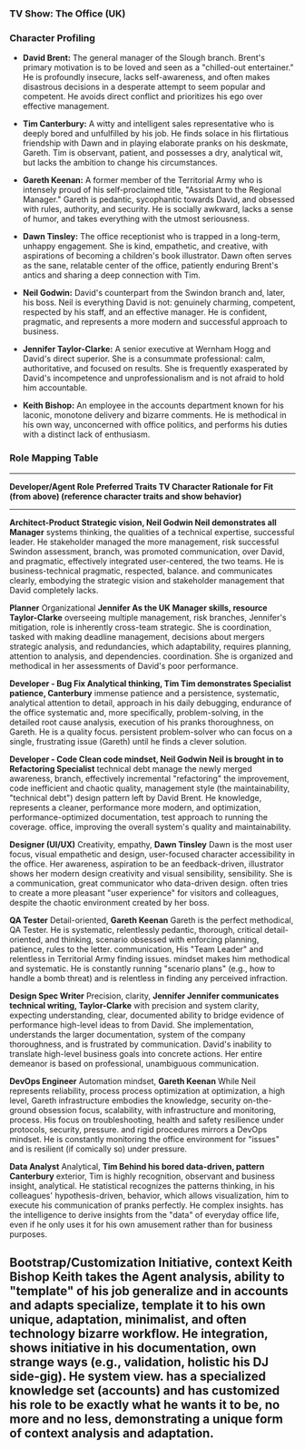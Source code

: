 ### **TV Show:** The Office (UK)

### **Character Profiling**

- **David Brent:** The general manager of the Slough branch. Brent\'s
  primary motivation is to be loved and seen as a \"chilled-out
  entertainer.\" He is profoundly insecure, lacks self-awareness, and
  often makes disastrous decisions in a desperate attempt to seem
  popular and competent. He avoids direct conflict and prioritizes his
  ego over effective management.

- **Tim Canterbury:** A witty and intelligent sales representative who
  is deeply bored and unfulfilled by his job. He finds solace in his
  flirtatious friendship with Dawn and in playing elaborate pranks on
  his deskmate, Gareth. Tim is observant, patient, and possesses a dry,
  analytical wit, but lacks the ambition to change his circumstances.

- **Gareth Keenan:** A former member of the Territorial Army who is
  intensely proud of his self-proclaimed title, \"Assistant to the
  Regional Manager.\" Gareth is pedantic, sycophantic towards David, and
  obsessed with rules, authority, and security. He is socially awkward,
  lacks a sense of humor, and takes everything with the utmost
  seriousness.

- **Dawn Tinsley:** The office receptionist who is trapped in a
  long-term, unhappy engagement. She is kind, empathetic, and creative,
  with aspirations of becoming a children\'s book illustrator. Dawn
  often serves as the sane, relatable center of the office, patiently
  enduring Brent\'s antics and sharing a deep connection with Tim.

- **Neil Godwin:** David\'s counterpart from the Swindon branch and,
  later, his boss. Neil is everything David is not: genuinely charming,
  competent, respected by his staff, and an effective manager. He is
  confident, pragmatic, and represents a more modern and successful
  approach to business.

- **Jennifer Taylor-Clarke:** A senior executive at Wernham Hogg and
  David\'s direct superior. She is a consummate professional: calm,
  authoritative, and focused on results. She is frequently exasperated
  by David\'s incompetence and unprofessionalism and is not afraid to
  hold him accountable.

- **Keith Bishop:** An employee in the accounts department known for his
  laconic, monotone delivery and bizarre comments. He is methodical in
  his own way, unconcerned with office politics, and performs his duties
  with a distinct lack of enthusiasm.

### **Role Mapping Table**

  ------------------------------------------------------------------------------------------
  **Developer/Agent Role**    **Preferred Traits   **TV Character**  **Rationale for Fit
                              (from above)**                         (reference character
                                                                     traits and show
                                                                     behavior)**
  --------------------------- -------------------- ----------------- -----------------------
  **Architect-Product         Strategic vision,    **Neil Godwin**   Neil demonstrates all
  Manager**                   systems thinking,                      the qualities of a
                              technical expertise,                   successful leader. He
                              stakeholder                            managed the more
                              management, risk                       successful Swindon
                              assessment,                            branch, was promoted
                              communication,                         over David, and
                              pragmatic,                             effectively integrated
                              user-centered,                         the two teams. He is
                              business-technical                     pragmatic, respected,
                              balance.                               and communicates
                                                                     clearly, embodying the
                                                                     strategic vision and
                                                                     stakeholder management
                                                                     that David completely
                                                                     lacks.

  **Planner**                 Organizational       **Jennifer        As the UK Manager
                              skills, resource     Taylor-Clarke**   overseeing multiple
                              management, risk                       branches, Jennifer\'s
                              mitigation,                            role is inherently
                              cross-team                             strategic. She is
                              coordination,                          tasked with making
                              deadline management,                   decisions about mergers
                              strategic analysis,                    and redundancies, which
                              adaptability,                          requires planning,
                              attention to                           analysis, and
                              dependencies.                          coordination. She is
                                                                     organized and
                                                                     methodical in her
                                                                     assessments of David\'s
                                                                     poor performance.

  **Developer - Bug Fix       Analytical thinking, **Tim             Tim demonstrates
  Specialist**                patience,            Canterbury**      immense patience and a
                              persistence,                           systematic, analytical
                              attention to detail,                   approach in his daily
                              debugging,                             endurance of the office
                              systematic                             and, more specifically,
                              problem-solving,                       in the detailed
                              root cause analysis,                   execution of his pranks
                              thoroughness,                          on Gareth. He is a
                              quality focus.                         persistent
                                                                     problem-solver who can
                                                                     focus on a single,
                                                                     frustrating issue
                                                                     (Gareth) until he finds
                                                                     a clever solution.

  **Developer - Code          Clean code mindset,  **Neil Godwin**   Neil is brought in to
  Refactoring Specialist**    technical debt                         manage the newly merged
                              awareness,                             branch, effectively
                              incremental                            \"refactoring\" the
                              improvement, code                      inefficient and chaotic
                              quality,                               management style (the
                              maintainability,                       \"technical debt\")
                              design pattern                         left by David Brent. He
                              knowledge,                             represents a cleaner,
                              performance                            more modern, and
                              optimization,                          performance-optimized
                              documentation, test                    approach to running the
                              coverage.                              office, improving the
                                                                     overall system\'s
                                                                     quality and
                                                                     maintainability.

  **Designer (UI/UX)**        Creativity, empathy, **Dawn Tinsley**  Dawn is the most
                              user focus, visual                     empathetic and
                              design,                                user-focused character
                              accessibility                          in the office. Her
                              awareness,                             aspiration to be an
                              feedback-driven,                       illustrator shows her
                              modern design                          creativity and visual
                              sensibility,                           sensibility. She is a
                              communication,                         great communicator who
                              data-driven design.                    often tries to create a
                                                                     more pleasant \"user
                                                                     experience\" for
                                                                     visitors and
                                                                     colleagues, despite the
                                                                     chaotic environment
                                                                     created by her boss.

  **QA Tester**               Detail-oriented,     **Gareth Keenan** Gareth is the perfect
                              methodical,                            QA Tester. He is
                              systematic,                            relentlessly pedantic,
                              thorough, critical                     detail-oriented, and
                              thinking, scenario                     obsessed with enforcing
                              planning, patience,                    rules to the letter.
                              communication,                         His \"Team Leader\" and
                              relentless in                          Territorial Army
                              finding issues.                        mindset makes him
                                                                     methodical and
                                                                     systematic. He is
                                                                     constantly running
                                                                     \"scenario plans\"
                                                                     (e.g., how to handle a
                                                                     bomb threat) and is
                                                                     relentless in finding
                                                                     any perceived
                                                                     infraction.

  **Design Spec Writer**      Precision, clarity,  **Jennifer        Jennifer communicates
                              technical writing,   Taylor-Clarke**   with precision and
                              system                                 clarity, expecting
                              understanding,                         clear, documented
                              ability to bridge                      evidence of performance
                              high-level ideas to                    from David. She
                              implementation,                        understands the larger
                              documentation,                         system of the company
                              thoroughness,                          and is frustrated by
                              communication.                         David\'s inability to
                                                                     translate high-level
                                                                     business goals into
                                                                     concrete actions. Her
                                                                     entire demeanor is
                                                                     based on professional,
                                                                     unambiguous
                                                                     communication.

  **DevOps Engineer**         Automation mindset,  **Gareth Keenan** While Neil represents
                              reliability, process                   process optimization at
                              optimization,                          a high level, Gareth
                              infrastructure                         embodies the
                              knowledge, security                    on-the-ground obsession
                              focus, scalability,                    with infrastructure and
                              monitoring,                            process. His focus on
                              troubleshooting,                       health and safety
                              resilience under                       protocols, security,
                              pressure.                              and rigid procedures
                                                                     mirrors a DevOps
                                                                     mindset. He is
                                                                     constantly monitoring
                                                                     the office environment
                                                                     for \"issues\" and is
                                                                     resilient (if comically
                                                                     so) under pressure.

  **Data Analyst**            Analytical,          **Tim             Behind his bored
                              data-driven, pattern Canterbury**      exterior, Tim is highly
                              recognition,                           observant and
                              business insight,                      analytical. He
                              statistical                            recognizes the patterns
                              thinking,                              in his colleagues\'
                              hypothesis-driven,                     behavior, which allows
                              visualization,                         him to execute his
                              communication of                       pranks perfectly. He
                              complex insights.                      has the intelligence to
                                                                     derive insights from
                                                                     the \"data\" of
                                                                     everyday office life,
                                                                     even if he only uses it
                                                                     for his own amusement
                                                                     rather than for
                                                                     business purposes.

  **Bootstrap/Customization   Initiative, context  **Keith Bishop**  Keith takes the
  Agent**                     analysis, ability to                   \"template\" of his job
                              generalize and                         in accounts and adapts
                              specialize, template                   it to his own unique,
                              adaptation,                            minimalist, and often
                              technology                             bizarre workflow. He
                              integration,                           shows initiative in his
                              documentation,                         own strange ways (e.g.,
                              validation, holistic                   his DJ side-gig). He
                              system view.                           has a specialized
                                                                     knowledge set
                                                                     (accounts) and has
                                                                     customized his role to
                                                                     be exactly what he
                                                                     wants it to be, no more
                                                                     and no less,
                                                                     demonstrating a unique
                                                                     form of context
                                                                     analysis and
                                                                     adaptation.
  ------------------------------------------------------------------------------------------
